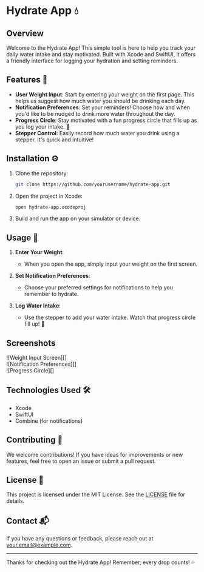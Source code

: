 # Hydrate App 💧

## Overview

Welcome to the Hydrate App! This simple tool is here to help you track your daily water intake and stay motivated. Built with Xcode and SwiftUI, it offers a friendly interface for logging your hydration and setting reminders. 

## Features 🌟

- **User Weight Input**: Start by entering your weight on the first page. This helps us suggest how much water you should be drinking each day.
- **Notification Preferences**: Set your reminders! Choose how and when you'd like to be nudged to drink more water throughout the day.
- **Progress Circle**: Stay motivated with a fun progress circle that fills up as you log your intake. 🎯
- **Stepper Control**: Easily record how much water you drink using a stepper. It's quick and intuitive!

## Installation ⚙️

1. Clone the repository:

   ```bash
   git clone https://github.com/yourusername/hydrate-app.git
   ```

2. Open the project in Xcode:

   ```bash
   open hydrate-app.xcodeproj
   ```

3. Build and run the app on your simulator or device.

## Usage 📱

1. **Enter Your Weight**: 
   - When you open the app, simply input your weight on the first screen.
   
2. **Set Notification Preferences**: 
   - Choose your preferred settings for notifications to help you remember to hydrate.

3. **Log Water Intake**: 
   - Use the stepper to add your water intake. Watch that progress circle fill up! 🎉

## Screenshots

![Weight Input Screen][]  
![Notification Preferences][]  
![Progress Circle][]  

## Technologies Used 🛠️

- Xcode
- SwiftUI
- Combine (for notifications)

## Contributing 🤝

We welcome contributions! If you have ideas for improvements or new features, feel free to open an issue or submit a pull request.

## License 📄

This project is licensed under the MIT License. See the [LICENSE](LICENSE) file for details.

## Contact 📬

If you have any questions or feedback, please reach out at [your.email@example.com](mailto:your.email@example.com).

---

Thanks for checking out the Hydrate App! Remember, every drop counts! 💦
